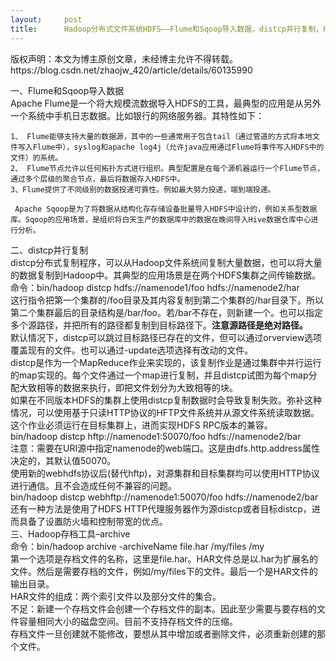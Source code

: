 ```yaml
---
layout:     post
title:      Hadoop分布式文件系统HDFS——Flume和Sqoop导入数据，distcp并行复制，Hadoop存档
---
```

<div id="article_content" class="article_content clearfix csdn-tracking-statistics" data-pid="blog" data-mod="popu_307" data-dsm="post">
								<div class="article-copyright">
					版权声明：本文为博主原创文章，未经博主允许不得转载。					https://blog.csdn.net/zhaojw_420/article/details/60135990				</div>
								            <div id="content_views" class="markdown_views prism-atom-one-dark">
							<!-- flowchart 箭头图标 勿删 -->
							<svg xmlns="http://www.w3.org/2000/svg" style="display: none;"><path stroke-linecap="round" d="M5,0 0,2.5 5,5z" id="raphael-marker-block" style="-webkit-tap-highlight-color: rgba(0, 0, 0, 0);"></path></svg>
							<p>一、Flume和Sqoop导入数据 <br>
     Apache Flume是一个将大规模流数据导入HDFS的工具，最典型的应用是从另外一个系统中手机日志数据。比如银行的网络服务器。其特性如下：</p>

<pre><code>1、 Flume能够支持大量的数据源，其中的一些通常用于包含tail（通过管道的方式将本地文件写入Flume中），syslog和apache log4j（允许java应用通过Flume将事件写入HDFS中的文件）的系统。
2、 Flume节点允许以任何拓扑方式进行组织。典型配置是在每个源机器运行一个Flume节点，通过多个层级的聚合节点，最后将数据存入HDFS中。
3、Flume提供了不同级别的数据投递可靠性。例如最大努力投递，端到端投递。

 Apache Sqoop是为了将数据从结构化存存储设备批量导入HDFS中设计的，例如关系型数据库。Sqoop的应用场景，是组织将白天生产的数据库中的数据在晚间导入Hive数据仓库中心进行分析。
</code></pre>

<p>二、distcp并行复制 <br>
         distcp分布式复制程序，可以从Hadoop文件系统间复制大量数据，也可以将大量的数据复制到Hadoop中。其典型的应用场景是在两个HDFS集群之间传输数据。 <br>
命令：bin/hadoop distcp hdfs://namenode1/foo hdfs://namenode2/har <br>
这行指令把第一个集群的/foo目录及其内容复制到第二个集群的/har目录下。所以第二个集群最后的目录结构是/bar/foo。若/bar不存在，则新建一个。也可以指定多个源路径，并把所有的路径都复制到目标路径下。<strong>注意源路径是绝对路径。</strong> <br>
     默认情况下，distcp可以跳过目标路径已存在的文件，但可以通过orverview选项覆盖现有的文件。也可以通过-update选项选择有改动的文件。 <br>
     distcp是作为一个MapReduce作业来实现的，该复制作业是通过集群中并行运行的map实现的。每个文件通过一个map进行复制，并且distcp试图为每个map分配大致相等的数据来执行，即把文件划分为大致相等的块。 <br>
     如果在不同版本HDFS的集群上使用distcp复制数据时会导致复制失败。弥补这种情况，可以使用基于只读HTTP协议的HFTP文件系统并从源文件系统读取数据。这个作业必须运行在目标集群上，进而实现HDFS RPC版本的兼容。 <br>
bin/hadoop distcp hftp://namenode1:50070/foo hdfs://namenode2/bar  <br>
注意：需要在URI源中指定namenode的web端口。这是由dfs.http.address属性决定的，其默认值50070。 <br>
使用新的webhdfs协议后(替代hftp)，对源集群和目标集群均可以使用HTTP协议进行通信。且不会造成任何不兼容的问题。 <br>
bin/hadoop distcp webhftp://namenode1:50070/foo hdfs://namenode2/bar <br>
还有一种方法是使用了HDFS HTTP代理服务器作为源distcp或者目标distcp，进而具备了设置防火墙和控制带宽的优点。 <br>
三、Hadoop存档工具–archive <br>
命令：bin/hadoop archive -archiveName  file.har  /my/files /my <br>
     第一个选项是存档文件的名称，这里是file.har。HAR文件总是以.har为扩展名的文件。然后是需要存档的文件，例如/my/files下的文件。最后一个是HAR文件的输出目录。 <br>
HAR文件的组成：两个索引文件以及部分文件的集合。 <br>
不足：新建一个存档文件会创建一个存档文件的副本。因此至少需要与要存档的文件容量相同大小的磁盘空间。目前不支持存档文件的压缩。 <br>
存档文件一旦创建就不能修改，要想从其中增加或者删除文件，必须重新创建的那个文件。</p>            </div>
						<link href="https://csdnimg.cn/release/phoenix/mdeditor/markdown_views-9e5741c4b9.css" rel="stylesheet">
                </div>